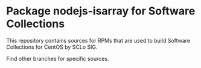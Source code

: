 # Package nodejs-isarray for Software Collections

This repository contains sources for RPMs that are used
to build Software Collections for CentOS by SCLo SIG.

Find other branches for specific sources.
